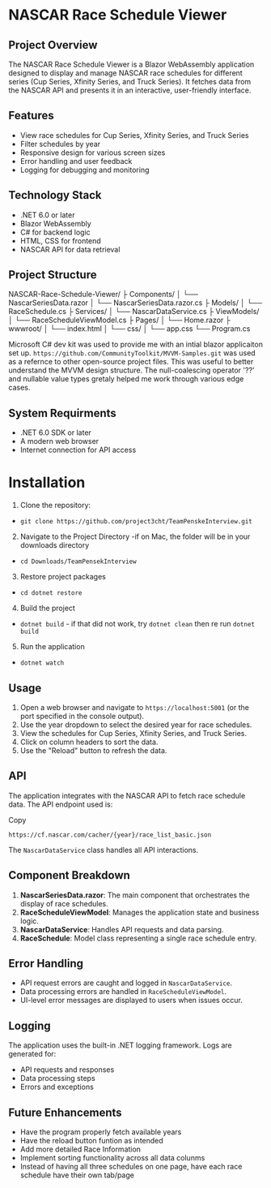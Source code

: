 # NASCAR Race Schedule Viewer



## Project Overview

The NASCAR Race Schedule Viewer is a Blazor WebAssembly application designed to display and manage NASCAR race schedules for different series (Cup Series, Xfinity Series, and Truck Series). It fetches data from the NASCAR API and presents it in an interactive, user-friendly interface.

## Features

-   View race schedules for Cup Series, Xfinity Series, and Truck Series
-   Filter schedules by year
-   Responsive design for various screen sizes
-   Error handling and user feedback
-   Logging for debugging and monitoring

## Technology Stack
-   .NET 6.0 or later
-   Blazor WebAssembly
-   C# for backend logic
-   HTML, CSS for frontend
-   NASCAR API for data retrieval

## Project Structure

NASCAR-Race-Schedule-Viewer/
├ Components/
│   └── NascarSeriesData.razor
│   └── NascarSeriesData.razor.cs
├ Models/
│   └── RaceSchedule.cs
├ Services/
│   └── NascarDataService.cs
├ ViewModels/
│   └── RaceScheduleViewModel.cs
├ Pages/
│   └── Home.razor
├ wwwroot/
│   └──  index.html
│   └── css/
│       └── app.css
└── Program.cs

Microsoft C# dev kit was used to provide me with an intial blazor applicaiton set up. 
`https://github.com/CommunityToolkit/MVVM-Samples.git` was used as a refernce to other open-source project files. This was useful to better understand the MVVM design structure. The null-coalescing operator '??' and nullable value types gretaly helped me work through various edge cases. 

## System Requirments

-   .NET 6.0 SDK or later
-   A modern web browser
-   Internet connection for API access

# Installation


1. Clone the repository:
- `git clone https://github.com/project3cht/TeamPenskeInterview.git`
2. Navigate to the Project Directory
 -if on Mac, the folder will be in your downloads directory
-   `cd Downloads/TeamPensekInterview` 
3. Restore project packages
- `cd dotnet restore`
4. Build the project
- `dotnet build` - if that did not work, try `dotnet clean` then re run `dotnet build`
5. Run the application
- `dotnet watch`


## Usage
1.  Open a web browser and navigate to  `https://localhost:5001`  (or the port specified in the console output).
2.  Use the year dropdown to select the desired year for race schedules.
3.  View the schedules for Cup Series, Xfinity Series, and Truck Series.
4.  Click on column headers to sort the data.
5.  Use the "Reload" button to refresh the data.


## API

The application integrates with the NASCAR API to fetch race schedule data. The API endpoint used is:

Copy

`https://cf.nascar.com/cacher/{year}/race_list_basic.json`

The  `NascarDataService`  class handles all API interactions.

## Component Breakdown

1.  **NascarSeriesData.razor**: The main component that orchestrates the display of race schedules.
2.  **RaceScheduleViewModel**: Manages the application state and business logic.
3.  **NascarDataService**: Handles API requests and data parsing.
4.  **RaceSchedule**: Model class representing a single race schedule entry.

## Error Handling

-   API request errors are caught and logged in  `NascarDataService`.
-   Data processing errors are handled in  `RaceScheduleViewModel`.
-   UI-level error messages are displayed to users when issues occur.

## Logging

The application uses the built-in .NET logging framework. Logs are generated for:
-   API requests and responses
-   Data processing steps
-   Errors and exceptions


## Future Enhancements

- Have the program properly fetch available years
- Have the reload button funtion as intended
- Add more detailed Race Information
- Implement sorting functionality across all data colunms
- Instead of having all three schedules on one page, have each race schedule have their own tab/page
